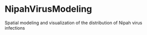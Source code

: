 # NipahVirusModeling
Spatial modeling and visualization of the distribution of Nipah virus infections
